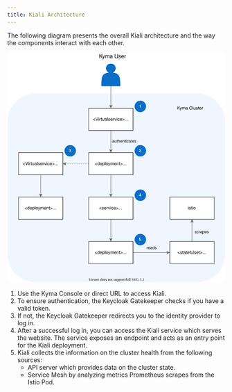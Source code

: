```yaml
---
title: Kiali Architecture
---
```


The following diagram presents the overall Kiali architecture and the way the components interact with each other.

![Kiali architecture](./assets/obsv-kiali-architecture.svg)

1. Use the Kyma Console or direct URL to access Kiali.
2. To ensure authentication, the Keycloak Gatekeeper checks if you have a valid token.
3. If not, the Keycloak Gatekeeper redirects you to the identity provider to log in.
4. After a successful log in, you can access the Kiali service which serves the website. The service exposes an endpoint and acts as an entry point for the Kiali deployment.
5. Kiali collects the information on the cluster health from the following sources:
   * API server which provides data on the cluster state.
   * Service Mesh by analyzing metrics Prometheus scrapes from the Istio Pod.
